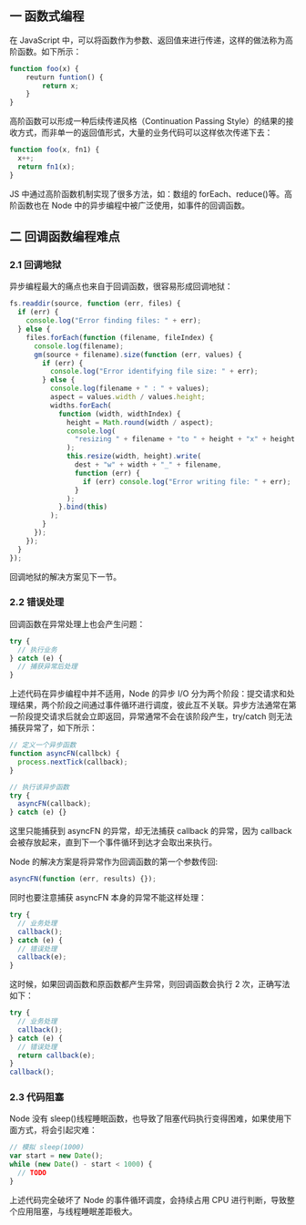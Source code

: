 ## 一 函数式编程

在 JavaScript 中，可以将函数作为参数、返回值来进行传递，这样的做法称为高阶函数。如下所示：

```js
function foo(x) {
    reuturn funtion() {
        return x;
    }
}
```

高阶函数可以形成一种后续传递风格（Continuation Passing Style）的结果的接收方式，而非单一的返回值形式，大量的业务代码可以这样依次传递下去：

```js
function foo(x, fn1) {
  x++;
  return fn1(x);
}
```

JS 中通过高阶函数机制实现了很多方法，如：数组的 forEach、reduce()等。高阶函数也在 Node 中的异步编程中被广泛使用，如事件的回调函数。

## 二 回调函数编程难点

### 2.1 回调地狱

异步编程最大的痛点也来自于回调函数，很容易形成回调地狱：

```js
fs.readdir(source, function (err, files) {
  if (err) {
    console.log("Error finding files: " + err);
  } else {
    files.forEach(function (filename, fileIndex) {
      console.log(filename);
      gm(source + filename).size(function (err, values) {
        if (err) {
          console.log("Error identifying file size: " + err);
        } else {
          console.log(filename + " : " + values);
          aspect = values.width / values.height;
          widths.forEach(
            function (width, widthIndex) {
              height = Math.round(width / aspect);
              console.log(
                "resizing " + filename + "to " + height + "x" + height
              );
              this.resize(width, height).write(
                dest + "w" + width + "_" + filename,
                function (err) {
                  if (err) console.log("Error writing file: " + err);
                }
              );
            }.bind(this)
          );
        }
      });
    });
  }
});
```

回调地狱的解决方案见下一节。

### 2.2 错误处理

回调函数在异常处理上也会产生问题：

```js
try {
  // 执行业务
} catch (e) {
  // 捕获异常后处理
}
```

上述代码在异步编程中并不适用，Node 的异步 I/O 分为两个阶段：提交请求和处理结果，两个阶段之间通过事件循环进行调度，彼此互不关联。异步方法通常在第一阶段提交请求后就会立即返回，异常通常不会在该阶段产生，try/catch 则无法捕获异常了，如下所示：

```js
// 定义一个异步函数
function asyncFN(callbck) {
  process.nextTick(callback);
}

// 执行该异步函数
try {
  asyncFN(callback);
} catch (e) {}
```

这里只能捕获到 asyncFN 的异常，却无法捕获 callback 的异常，因为 callback 会被存放起来，直到下一个事件循环到达才会取出来执行。

Node 的解决方案是将异常作为回调函数的第一个参数传回:

```js
asyncFN(function (err, results) {});
```

同时也要注意捕获 asyncFN 本身的异常不能这样处理：

```js
try {
  // 业务处理
  callback();
} catch (e) {
  // 错误处理
  callback(e);
}
```

这时候，如果回调函数和原函数都产生异常，则回调函数会执行 2 次，正确写法如下：

```js
try {
  // 业务处理
  callback();
} catch (e) {
  // 错误处理
  return callback(e);
}
callback();
```

### 2.3 代码阻塞

Node 没有 sleep()线程睡眠函数，也导致了阻塞代码执行变得困难，如果使用下面方式，将会引起灾难：

```js
// 模拟 sleep(1000)
var start = new Date();
while (new Date() - start < 1000) {
  // TODO
}
```

上述代码完全破坏了 Node 的事件循环调度，会持续占用 CPU 进行判断，导致整个应用阻塞，与线程睡眠差距极大。
